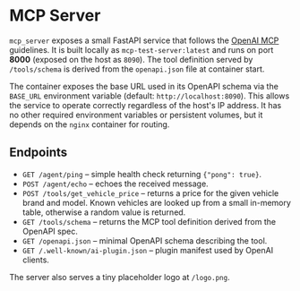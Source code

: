 # MCP Server

`mcp_server` exposes a small FastAPI service that follows the [OpenAI MCP](https://platform.openai.com/docs/mcp) guidelines.  It is built locally as `mcp-test-server:latest` and runs on port **8000** (exposed on the host as `8090`). The tool definition served by `/tools/schema` is derived from the `openapi.json` file at container start.

The container exposes the base URL used in its OpenAPI schema via the
`BASE_URL` environment variable (default: `http://localhost:8090`).  This
allows the service to operate correctly regardless of the host's IP address.
It has no other required environment variables or persistent volumes, but it
depends on the `nginx` container for routing.

## Endpoints

- `GET /agent/ping` – simple health check returning `{"pong": true}`.
- `POST /agent/echo` – echoes the received message.
- `POST /tools/get_vehicle_price` – returns a price for the given vehicle brand and model. Known vehicles are looked up from a small in-memory table, otherwise a random value is returned.
- `GET /tools/schema` – returns the MCP tool definition derived from the OpenAPI spec.
- `GET /openapi.json` – minimal OpenAPI schema describing the tool.
- `GET /.well-known/ai-plugin.json` – plugin manifest used by OpenAI clients.

The server also serves a tiny placeholder logo at `/logo.png`.

